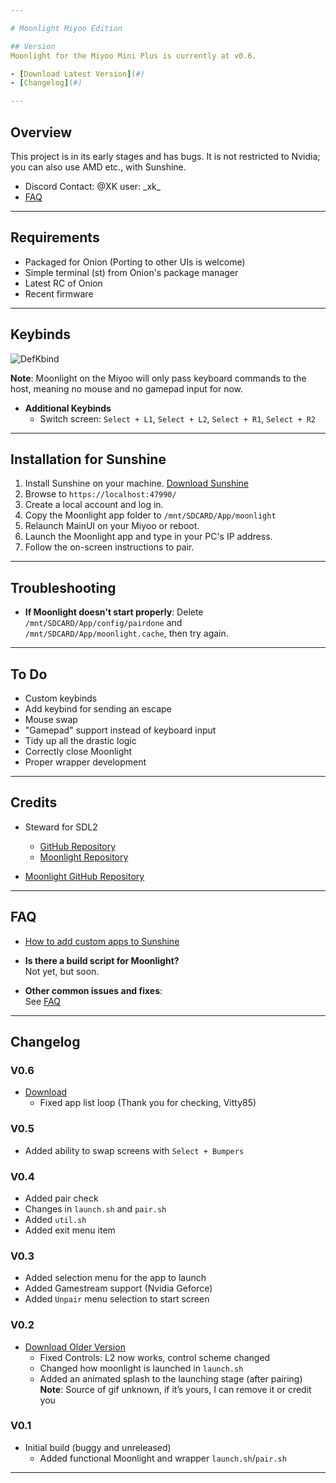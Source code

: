 ```yaml
---

# Moonlight Miyoo Edition

## Version
Moonlight for the Miyoo Mini Plus is currently at v0.6.

- [Download Latest Version](#)
- [Changelog](#)

---
```


## Overview

This project is in its early stages and has bugs. It is not restricted to Nvidia; you can also use AMD etc., with Sunshine.

- Discord Contact: @XK user: \_xk\_
- [FAQ](#)

---

## Requirements

- Packaged for Onion (Porting to other UIs is welcome)
- Simple terminal (st) from Onion's package manager
- Latest RC of Onion
- Recent firmware

---

## Keybinds
![DefKbind](https://github.com/XK9274/moonlight-app-miyoo/assets/47260768/1965216d-d305-48b2-9461-9c6980da6375)

**Note**: Moonlight on the Miyoo will only pass keyboard commands to the host, meaning no mouse and no gamepad input for now.

- **Additional Keybinds**
  - Switch screen: `Select + L1`, `Select + L2`, `Select + R1`, `Select + R2`

---

## Installation for Sunshine

1. Install Sunshine on your machine. [Download Sunshine](https://github.com/LizardByte/Sunshine/releases)
2. Browse to `https://localhost:47990/`
3. Create a local account and log in.
4. Copy the Moonlight app folder to `/mnt/SDCARD/App/moonlight`
5. Relaunch MainUI on your Miyoo or reboot.
6. Launch the Moonlight app and type in your PC's IP address.
7. Follow the on-screen instructions to pair.

---

## Troubleshooting

- **If Moonlight doesn't start properly**: Delete `/mnt/SDCARD/App/config/pairdone` and `/mnt/SDCARD/App/moonlight.cache`, then try again.

---

## To Do

- Custom keybinds
- Add keybind for sending an escape
- Mouse swap
- "Gamepad" support instead of keyboard input
- Tidy up all the drastic logic
- Correctly close Moonlight
- Proper wrapper development

---

## Credits

- Steward for SDL2
  - [GitHub Repository](https://github.com/steward-fu/sdl/tree/sdl-2.0.20_ssd202d_miyoo-mini_drastic)
  - [Moonlight Repository](https://github.com/XK9274/sdl2-moonlight-miyoo/tree/sdl-2.0.20_ssd202d_miyoo-mini_moonlight)
  
- [Moonlight GitHub Repository](https://github.com/moonlight-stream/moonlight-embedded)

---

## FAQ

- [How to add custom apps to Sunshine](https://docs.lizardbyte.dev/projects/sunshine/en/latest/about/app_examples.html)

- **Is there a build script for Moonlight?**  
  Not yet, but soon.

- **Other common issues and fixes**:  
  See [FAQ](#)

---

## Changelog

### V0.6
- [Download](#)
  - Fixed app list loop (Thank you for checking, Vitty85)

### V0.5
- Added ability to swap screens with `Select + Bumpers`

### V0.4
- Added pair check
- Changes in `launch.sh` and `pair.sh`
- Added `util.sh`
- Added exit menu item

### V0.3
- Added selection menu for the app to launch
- Added Gamestream support (Nvidia Geforce)
- Added `Unpair` menu selection to start screen

### V0.2
- [Download Older Version](#)
  - Fixed Controls: L2 now works, control scheme changed
  - Changed how moonlight is launched in `launch.sh`
  - Added an animated splash to the launching stage (after pairing)  
    **Note**: Source of gif unknown, if it’s yours, I can remove it or credit you

### V0.1
- Initial build (buggy and unreleased)
  - Added functional Moonlight and wrapper `launch.sh`/`pair.sh`

---
